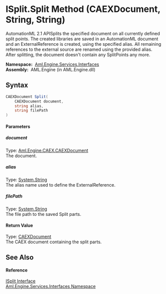 ISplit.Split Method (CAEXDocument, String, String)
==================================================
AutomationML 2.1 APISplits the specified document on all currently defined split points. The created libraries are saved in an AutomationML document and an ExternalReference is created, using the specified alias. All remaining references to the external source are renamed using the provided alias. After splitting, the document doesn't contain any SplitPoints any more.

  **Namespace:**  [Aml.Engine.Services.Interfaces][1]  
  **Assembly:**  AML.Engine (in AML.Engine.dll)

Syntax
------

```csharp
CAEXDocument Split(
	CAEXDocument document,
	string alias,
	string filePath
)
```

#### Parameters

##### *document*
Type: [Aml.Engine.CAEX.CAEXDocument][2]  
The document.

##### *alias*
Type: [System.String][3]  
The alias name used to define the ExternalReference.

##### *filePath*
Type: [System.String][3]  
The file path to the saved Split parts.

#### Return Value
Type: [CAEXDocument][2]  
The CAEX document containing the split parts. 

See Also
--------

#### Reference
[ISplit Interface][4]  
[Aml.Engine.Services.Interfaces Namespace][1]  

[1]: ../README.md
[2]: ../../Aml.Engine.CAEX/CAEXDocument/README.md
[3]: https://docs.microsoft.com/dotnet/api/system.string
[4]: README.md
[5]: https://www.automationml.org
[6]: ../../icons/logoShade.png
